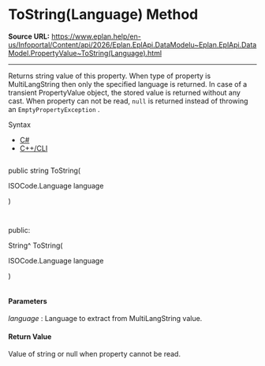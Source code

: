 # ToString(Language) Method

**Source URL:** https://www.eplan.help/en-us/Infoportal/Content/api/2026/Eplan.EplApi.DataModelu~Eplan.EplApi.DataModel.PropertyValue~ToString(Language).html

---

Returns string value of this property. When type of property is MultiLangString then only the specified language is returned. In case of a transient PropertyValue object, the stored value is returned without any cast. When property can not be read, `null` is returned instead of throwing an `EmptyPropertyException` .

Syntax

- [C#](#i-syntax-CS)
- [C++/CLI](#i-syntax-CPP2005)

```
```
public string ToString( 

   ISOCode.Language language

)
```
```

```
```
public:

String^ ToString( 

   ISOCode.Language language

)
```
```

#### Parameters

*language*
:   Language to extract from MultiLangString value.

#### Return Value

Value of string or null when property cannot be read.
